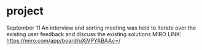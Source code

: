 # project
September 11
An interview and sorting meeting was held to iterate over the existing user feedback and discuss the existing solutions
MIRO LINK: https://miro.com/app/board/uXjVPYABAAc=/
